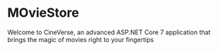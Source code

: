 # MOvieStore
Welcome to CineVerse, an advanced ASP.NET Core 7 application that brings the magic of movies right to your fingertips
